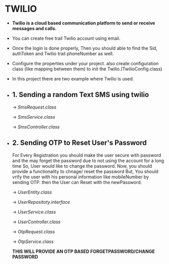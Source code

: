 # TWILIO

- **Twilio is a cloud based communication platform to send or receive messages and calls.**
- You can create free trail Twilio account using email.
- Once the login is done properly, Then you should able to find the Sid, authToken and Twilio trail phoneNumber as well.
- Configure the properties under your project. also create configuration class (like mapping between them) to init the Twilio.(TwilioConfig.class)
- In this project there are two example where Twilio is used.
- ## 1. Sending a random Text SMS using twilio
     -> _SmsRequest.class_

     -> _SmsService.class_

     -> _SmsController.class_
- ## 2. Sending OTP to Reset User's Password
     For Every Registration you should make the user secure with password and the may forget the password due to not using the account for a long time
     So, User would like to change the password.
     Now, you should provide a functionality to chnage/ reset the password
      But, You should vrify the user with his personal information like mobileNumber by sending OTP.
     then the User can Reset with the newPassword.

     -> _UserEntity.class_

     -> _UserRepositoty.interface_

     -> _UserService.class_

     -> _UserController.class_

     -> _OtpRequest.class_

     -> _OtpService.class_

     **THIS WILL PROVIDE AN OTP BASED FORGETPASSWORD/CHANGE PASSWORD**
